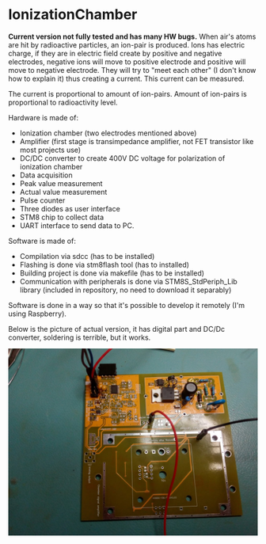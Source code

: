 # IonizationChamber

**Current version not fully tested and has many HW bugs.**
When air's atoms are hit by radioactive particles, an ion-pair is produced. Ions has electric charge, if they are in electric field create by positive and negative electrodes, negative ions will move to positive electrode and positive will move to negative electrode. They will try to "meet each other" (I don't know how to explain it) thus creating a current. This current can be measured.

The current is proportional to amount of ion-pairs. Amount of ion-pairs is proportional to radioactivity level.

Hardware is made of:
* Ionization chamber (two electrodes mentioned above)
* Amplifier (first stage is transimpedance amplifier, not FET transistor like most projects use)
* DC/DC converter to create 400V DC voltage for polarization of ionization chamber
* Data acquisition
* Peak value measurement
* Actual value measurement
* Pulse counter
* Three diodes as user interface
* STM8 chip to collect data
* UART interface to send data to PC.

Software is made of:
* Compilation via sdcc (has to be installed)
* Flashing is done via stm8flash tool (has to installed)
* Building project is done via makefile (has to be installed)
* Communication with peripherals is done via STM8S_StdPeriph_Lib library (included in repository, no need to download it separably)

Software is done in a way so that it's possible to develop it remotely (I'm using Raspberry).

Below is the picture of actual version, it has digital part and DC/Dc converter, soldering is terrible, but it works.


![sensor render](https://raw.githubusercontent.com/RobertGawron/IonizationChamber/master/documentation/pictures/pcb_13_07_2019.jpg)

 